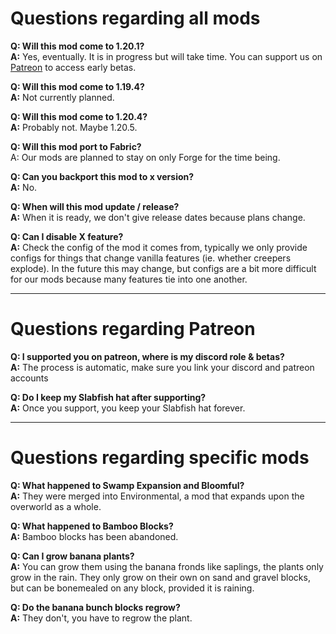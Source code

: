 # Questions regarding all mods

**Q: Will this mod come to 1.20.1?**  
**A:** Yes, eventually. It is in progress but will take time. You can support us on [Patreon](https://www.patreon.com/teamabnormals) to access early betas.

**Q: Will this mod come to 1.19.4?**  
**A:** Not currently planned.

**Q: Will this mod come to 1.20.4?**  
**A:** Probably not. Maybe 1.20.5.

**Q: Will this mod port to Fabric?**  
A: Our mods are planned to stay on only Forge for the time being.

**Q: Can you backport this mod to x version?**  
**A:** No.

**Q: When will this mod update / release?**  
**A:** When it is ready, we don't give release dates because plans change.

**Q: Can I disable X feature?**  
**A:** Check the config of the mod it comes from, typically we only provide configs for things that change vanilla features (ie. whether creepers explode). In the future this may change, but configs are a bit more difficult for our mods because many features tie into one another.

---

# Questions regarding Patreon

**Q: I supported you on patreon, where is my discord role & betas?**  
**A:** The process is automatic, make sure you link your discord and patreon accounts

**Q: Do I keep my Slabfish hat after supporting?**  
**A:** Once you support, you keep your Slabfish hat forever.

---

# Questions regarding specific mods

**Q: What happened to Swamp Expansion and Bloomful?**  
**A:** They were merged into Environmental, a mod that expands upon the overworld as a whole.

**Q: What happened to Bamboo Blocks?**  
**A:** Bamboo blocks has been abandoned.

**Q: Can I grow banana plants?**  
**A:** You can grow them using the banana fronds like saplings, the plants only grow in the rain. They only grow on their own on sand and gravel blocks, but can be bonemealed on any block, provided it is raining.

**Q: Do the banana bunch blocks regrow?**  
**A:** They don't, you have to regrow the plant.

